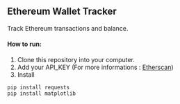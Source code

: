 ## Ethereum Wallet Tracker
Track Ethereum transactions and balance.
#### How to run:
1. Clone this repository into your computer.
2. Add your API_KEY (For more informations : [Etherscan](https://etherscan.io/myapikey))
3. Install 
```
pip install requests
pip install matplotlib
```



